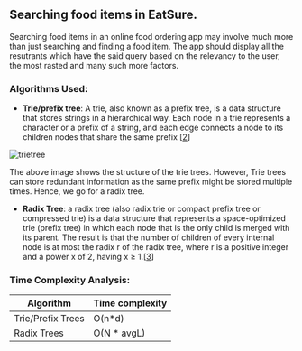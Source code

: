 ## Searching food items in EatSure.
Searching food items in an online food ordering app may involve much more than just searching and finding a food item. The app should display all the resutrants which have the said query based on the relevancy to the user, the most rasted and many such more factors.

### Algorithms Used:
- **Trie/prefix tree**: A trie, also known as a prefix tree, is a data structure that stores strings in a hierarchical way. Each node in a trie represents a character or a prefix of a string, and each edge connects a node to its children nodes that share the same prefix [[2](https://www.linkedin.com/advice/1/what-distinguishes-trie-from-radix-tree-skills-programming-kamdc#:~:text=A%20trie%20is%20a%20tree,have%20nodes%20with%20multiple%20characters.)]
  
![trietree](https://github.com/JadenEkbote/portfolio.github.io/assets/97228905/5f16f5d4-fe90-4b0e-9fa7-39faefc9aae8)

The above image shows the structure of the trie trees. However, Trie trees can store redundant information as the same prefix might be stored multiple times. Hence, we go for a radix tree.

- **Radix Tree**: a radix tree (also radix trie or compact prefix tree or compressed trie) is a data structure that represents a space-optimized trie (prefix tree) in which each node that is the only child is merged with its parent. The result is that the number of children of every internal node is at most the radix r of the radix tree, where r is a positive integer and a power x of 2, having x ≥ 1.[[3](https://jtkyaw.medium.com/radix-tree-data-structure-640211ad3935)]

### Time Complexity Analysis:

| Algorithm | Time complexity |
|----------|----------|
| Trie/Prefix Trees   | O(n*d)  | 
| Radix Trees   | O(N * avgL)  | 
